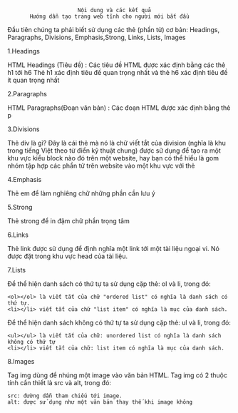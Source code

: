                           Nội dung và các kết quả
           Hướng dẫn tạo trang web tĩnh cho người mới bắt đầu

  Đầu tiên chúng ta phải biết sử dụng các thẻ (phần tử) cơ bản: Headings, Paragraphs, Divisions, Emphasis,Strong, Links, Lists, Images

1.Headings

HTML Headings (Tiêu đề) :
    Các tiêu đề HTML được xác định bằng các thẻ h1 tới h6
    Thẻ h1 xác định tiêu đề quan trọng nhất và thẻ h6 xác định tiêu đề ít quan trọng nhất


2.Paragraphs

HTML Paragraphs(Đoạn văn bản) :
    Các đoạn HTML được xác định bằng thẻ p


3.Divisions

Thẻ div là gì?
    Đây là cái thẻ mà nó là chữ viết tắt của division (nghĩa là khu trong tiếng Việt theo từ điển kỹ thuật chung) được sử dụng để tạo ra
    một khu vực kiểu block nào đó trên một website, hay bạn có thể hiểu là gom nhóm tập hợp các phần tử trên website vào một khu vực với thẻ <div>


4.Emphasis

Thẻ em để làm nghiêng chữ những phần cần lưu ý


5.Strong

Thẻ strong để in đậm chữ phần trọng tâm


6.Links

Thẻ link được sử dụng để định nghĩa một link tới một tài liệu ngoại vi. Nó được đặt trong khu vực head của tài liệu.

7.Lists

Để thể hiện danh sách có thứ tự ta sử dụng cặp thẻ: ol và li, trong đó:

    <ol></ol> là viết tắt của chữ "ordered list" có nghĩa là danh sách có thứ tự.
    <li></li> viết tắt của chữ "list item" có nghĩa là mục của danh sách.


Để thể hiện danh sách không có thứ tự ta sử dụng cặp thẻ: ul và li, trong đó:

    <ul></ul> là viết tắt của chữ: unordered list có nghĩa là danh sách không có thứ tự
    <li></li> viết tắt của chữ: list item có nghĩa là mục của danh sách.



8.Images

Tag img dùng để nhúng một image vào văn bản HTML.
Tag img có 2 thuộc tính cần thiết là src và alt, trong đó:

    src: đường dẫn tham chiếu tới image.
    alt: được sử dụng như một văn bản thay thế khi image không
